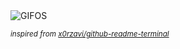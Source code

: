 <div align="justify">
<picture>
    <source media="(prefers-color-scheme: dark)" srcset="https://i.ibb.co/2vzQdGD/output-gif.gif">
    <source media="(prefers-color-scheme: light)" srcset="https://i.ibb.co/2vzQdGD/output-gif.gif">
    <img alt="GIFOS" src="https://i.ibb.co/2vzQdGD/output-gif.gif">
</picture>

<sub><i>inspired from [x0rzavi/github-readme-terminal](https://github.com/x0rzavi/github-readme-terminal)</i></sub>

</div>

<!-- Image deletion URL: https://ibb.co/ZBQPxqn/d520ec9d224a59e97c90ddd3d443cf68 -->